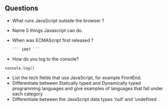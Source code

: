 ## Questions

* What runs JavaScript outside the browser ?
* Name 5 things Javascript can do.
* When was ECMAScript first released ?


      ``` 1997 ```
      
- How do you log to the console?


 ``` console.log() ```
 
 
- List the tech fields that use JavaScript, for example FrontEnd.
- Differentiate between Statically typed and Dynamically typed programming languages and give examples of languages that fall under each category
- Differentiate between the JavaScript data types ‘null’ and ‘undefined&nbsp;
